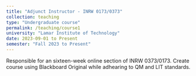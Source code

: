 ```yaml
---
title: "Adjunct Instructor - INRW 0173/0373"
collection: teaching
type: "Undergraduate course"
permalink: /teaching/course1
university: "Lamar Institute of Technology"
date: 2023-09-01 to Present
semester: "Fall 2023 to Present"
---
```

Responsible for an sixteen-week online section of INRW 0373/0173.
Create course using Blackboard Original while adhearing to QM and LIT standards.
